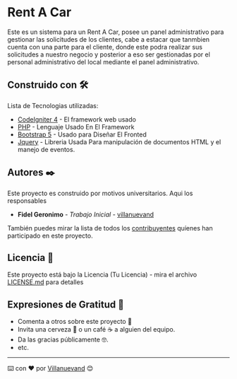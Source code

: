 # Rent A Car

Este es un sistema para un Rent A Car, posee un panel administrativo para gestionar las solicitudes de los clientes, cabe a estacar que tanmbien cuenta con una parte para el cliente, donde este podra realizar sus solicitudes a nuestro negocio y posterior a eso ser gestionadas por el personal administrativo del local mediante el panel administrativo.

## Construido con 🛠️

Lista de Tecnologias utilizadas:

* [CodeIgniter 4](https://codeigniter.com/) - El framework web usado
* [PHP](https://www.php.net/) - Lenguaje Usado En El Framework
* [Bootstrap 5](https://getbootstrap.com/) - Usado para Diseñar El Fronted
* [Jquery](https://jquery.com/) - Libreria Usada Para manipulación de documentos HTML y el manejo de eventos.

## Autores ✒️

Este proyecto es construido por motivos universitarios. Aqui los responsables

* **Fidel Geronimo** - *Trabajo Inicial* - [villanuevand](https://github.com/villanuevand)

También puedes mirar la lista de todos los [contribuyentes](https://github.com/your/project/contributors) quíenes han participado en este proyecto. 

## Licencia 📄

Este proyecto está bajo la Licencia (Tu Licencia) - mira el archivo [LICENSE.md](LICENSE.md) para detalles

## Expresiones de Gratitud 🎁

* Comenta a otros sobre este proyecto 📢
* Invita una cerveza 🍺 o un café ☕ a alguien del equipo. 
* Da las gracias públicamente 🤓.
* etc.



---
⌨️ con ❤️ por [Villanuevand](https://github.com/Villanuevand) 😊
